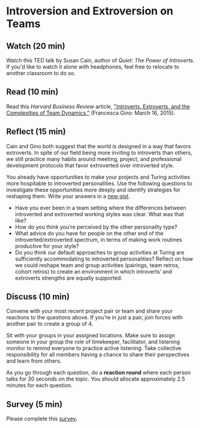 # Introversion and Extroversion on Teams

## Watch (20 min)
Watch this TED talk by Susan Cain, author of _Quiet: The Power of Introverts_. If you'd like to watch it alone with headphones, feel free to relocate to another classroom to do so. 

## Read (10 min)
Read this _Harvard Business Review_ article, ["Introverts, Extroverts, and the Complexities of Team Dynamics."](https://hbr.org/2015/03/introverts-extroverts-and-the-complexities-of-team-dynamics) (Francesca Gino: March 16, 2015).

## Reflect (15 min)
Cain and Gino both suggest that the world is designed in a way that favors extroverts. In spite of our field being more inviting to introverts than others, we still practice many habits around meeting, project, and professional development protocols that favor extroverted over introverted style. 

You already have opportunities to make your projects and Turing activities more hospitable to introverted personalities. Use the following questions to investigate these opportunities more deeply and identify strategies for reshaping them. Write your answers in a [new gist](https://gist.github.com/).

* Have you ever been in a team setting where the differences between introverted and extroverted working styles was clear. What was that like?
* How do you think you’re perceived by the other personality type?
* What advice do you have for people on the other end of the introverted/extroverted spectrum, in terms of making work routines productive for your style?
* Do you think our default approaches to group activities at Turing are sufficiently accommodating to introverted personalities? Reflect on how we could reshape team and group activities (pairings, team retros, cohort retros) to create an environment in which introverts’ and extroverts strengths are equally supported.  

## Discuss (10 min)
Convene with your most recent project pair or team and share your reactions to the questions above. If you’re in just a pair, join forces with another pair to create a group of 4. 

Sit with your groups in your assigned locations. Make sure to assign someone in your group the role of timekeeper, facilitator, and listening monitor to remind everyone to practice active listening. Take collective responsibility for all members having a chance to share their perspectives and learn from others.

As you go through each question, do a **reaction round** where each person talks for 30 seconds on the topic. You should allocate approximately 2.5 minutes for each question. 

## Survey (5 min)
Please complete this [survey](https://goo.gl/forms/EfRGH5uRSnvaGh6O2).
